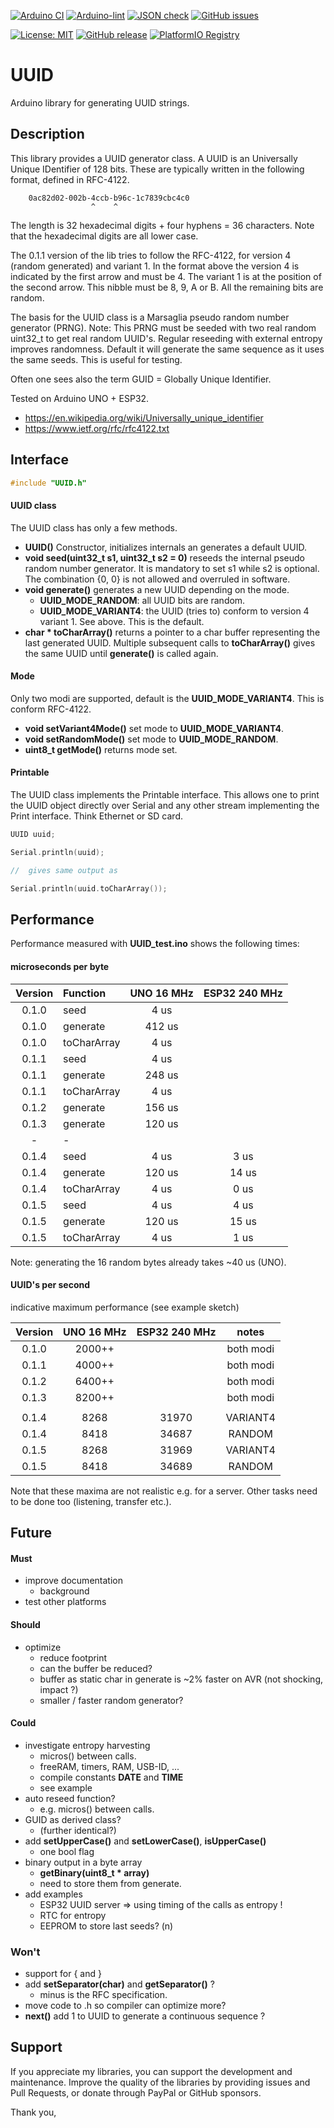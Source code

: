 
[![Arduino CI](https://github.com/RobTillaart/UUID/workflows/Arduino%20CI/badge.svg)](https://github.com/marketplace/actions/arduino_ci)
[![Arduino-lint](https://github.com/RobTillaart/UUID/actions/workflows/arduino-lint.yml/badge.svg)](https://github.com/RobTillaart/UUID/actions/workflows/arduino-lint.yml)
[![JSON check](https://github.com/RobTillaart/UUID/actions/workflows/jsoncheck.yml/badge.svg)](https://github.com/RobTillaart/UUID/actions/workflows/jsoncheck.yml)
[![GitHub issues](https://img.shields.io/github/issues/RobTillaart/UUID.svg)](https://github.com/RobTillaart/UUID/issues)

[![License: MIT](https://img.shields.io/badge/license-MIT-green.svg)](https://github.com/RobTillaart/UUID/blob/master/LICENSE)
[![GitHub release](https://img.shields.io/github/release/RobTillaart/UUID.svg?maxAge=3600)](https://github.com/RobTillaart/UUID/releases)
[![PlatformIO Registry](https://badges.registry.platformio.org/packages/robtillaart/library/UUID.svg)](https://registry.platformio.org/libraries/robtillaart/UUID)


# UUID

Arduino library for generating UUID strings.


## Description

This library provides a UUID generator class.
A UUID is an Universally Unique IDentifier of 128 bits.
These are typically written in the following format, defined in RFC-4122.

```
    0ac82d02-002b-4ccb-b96c-1c7839cbc4c0
                  ^    ^
```

The length is 32 hexadecimal digits + four hyphens = 36 characters.
Note that the hexadecimal digits are all lower case.

The 0.1.1 version of the lib tries to follow the RFC-4122, 
for version 4 (random generated) and variant 1.
In the format above the version 4 is indicated by the first arrow and must be 4.
The variant 1 is at the position of the second arrow. 
This nibble must be 8, 9, A or B.
All the remaining bits are random.

The basis for the UUID class is a Marsaglia pseudo random number generator (PRNG).
Note: This PRNG must be seeded with two real random uint32_t to get real random UUID's.
Regular reseeding with external entropy improves randomness.
Default it will generate the same sequence as it uses the same seeds.
This is useful for testing.

Often one sees also the term GUID = Globally Unique Identifier.

Tested on Arduino UNO + ESP32.

- https://en.wikipedia.org/wiki/Universally_unique_identifier
- https://www.ietf.org/rfc/rfc4122.txt


## Interface

```cpp
#include "UUID.h"
```

#### UUID class

The UUID class has only a few methods.

- **UUID()** Constructor, initializes internals an generates a default UUID.
- **void seed(uint32_t s1, uint32_t s2 = 0)** reseeds the internal 
pseudo random number generator.
It is mandatory to set s1 while s2 is optional.
The combination {0, 0} is not allowed and overruled in software.
- **void generate()** generates a new UUID depending on the mode.
  - **UUID_MODE_RANDOM**: all UUID bits are random.
  - **UUID_MODE_VARIANT4**: the UUID (tries to) conform to version 4 variant 1. See above. This is the default.
- **char \* toCharArray()** returns a pointer to a char buffer 
representing the last generated UUID. 
Multiple subsequent calls to **toCharArray()** gives the same UUID 
until **generate()** is called again.


#### Mode

Only two modi are supported, default is the **UUID_MODE_VARIANT4**.
This is conform RFC-4122.

- **void setVariant4Mode()** set mode to **UUID_MODE_VARIANT4**.
- **void setRandomMode()** set mode to **UUID_MODE_RANDOM**.
- **uint8_t getMode()** returns mode set.


#### Printable 

The UUID class implements the Printable interface.
This allows one to print the UUID object directly over Serial and any other
stream implementing the Print interface. Think Ethernet or SD card. 

```cpp
UUID uuid;

Serial.println(uuid);

//  gives same output as

Serial.println(uuid.toCharArray());
```


## Performance

Performance measured with **UUID_test.ino** shows the following times:


#### microseconds per byte

|  Version  |   Function    |  UNO 16 MHz  |  ESP32 240 MHz  |
|:---------:|:--------------|:------------:|:---------------:|
|   0.1.0   |  seed         |      4 us    |                 |
|   0.1.0   |  generate     |    412 us    |                 |
|   0.1.0   |  toCharArray  |      4 us    |                 |
|   0.1.1   |  seed         |      4 us    |                 |
|   0.1.1   |  generate     |    248 us    |                 |
|   0.1.1   |  toCharArray  |      4 us    |                 |
|   0.1.2   |  generate     |    156 us    |                 |
|   0.1.3   |  generate     |    120 us    |                 |
|   -       |  -            |              |                 |
|   0.1.4   |  seed         |      4 us    |       3 us      |
|   0.1.4   |  generate     |    120 us    |      14 us      |
|   0.1.4   |  toCharArray  |      4 us    |       0 us      |
|   0.1.5   |  seed         |      4 us    |       4 us      |
|   0.1.5   |  generate     |    120 us    |      15 us      |
|   0.1.5   |  toCharArray  |      4 us    |       1 us      |

Note: generating the 16 random bytes already takes ~40 us (UNO).


#### UUID's per second

indicative maximum performance (see example sketch)

|  Version  |  UNO 16 MHz  |  ESP32 240 MHz  |  notes      |
|:---------:|:------------:|:---------------:|:-----------:|
|   0.1.0   |    2000++    |                 |  both modi  |
|   0.1.1   |    4000++    |                 |  both modi  |
|   0.1.2   |    6400++    |                 |  both modi  |
|   0.1.3   |    8200++    |                 |  both modi  |
|           |              |                 |             |
|   0.1.4   |    8268      |     31970       |  VARIANT4   |
|   0.1.4   |    8418      |     34687       |  RANDOM     |
|   0.1.5   |    8268      |     31969       |  VARIANT4   |
|   0.1.5   |    8418      |     34689       |  RANDOM     |


Note that these maxima are not realistic e.g. for a server.
Other tasks need to be done too (listening, transfer etc.).


## Future

#### Must

- improve documentation
  - background
- test other platforms

#### Should

- optimize
  - reduce footprint
  - can the buffer be reduced?
  - buffer as static char in generate is ~2% faster on AVR
    (not shocking, impact ?)
  - smaller / faster random generator?

#### Could

- investigate entropy harvesting
  - micros() between calls.
  - freeRAM, timers, RAM, USB-ID, ...
  - compile constants __DATE__ and __TIME__
  - see example
- auto reseed function?
  - e.g. micros() between calls.
- GUID as derived class?
  - (further identical?)
- add **setUpperCase()** and **setLowerCase()**, **isUpperCase()**
  - one bool flag
- binary output in a byte array
  - **getBinary(uint8_t \* array)**
  - need to store them from generate.  
- add examples
  - ESP32 UUID server => using timing of the calls as entropy !
  - RTC for entropy
  - EEPROM to store last seeds? (n)

### Won't

- support for { and }
- add **setSeparator(char)** and **getSeparator()** ?  
  - minus is the RFC specification.
- move code to .h so compiler can optimize more?
- **next()** add 1 to UUID to generate a continuous sequence ?


## Support

If you appreciate my libraries, you can support the development and maintenance.
Improve the quality of the libraries by providing issues and Pull Requests, or
donate through PayPal or GitHub sponsors.

Thank you,

